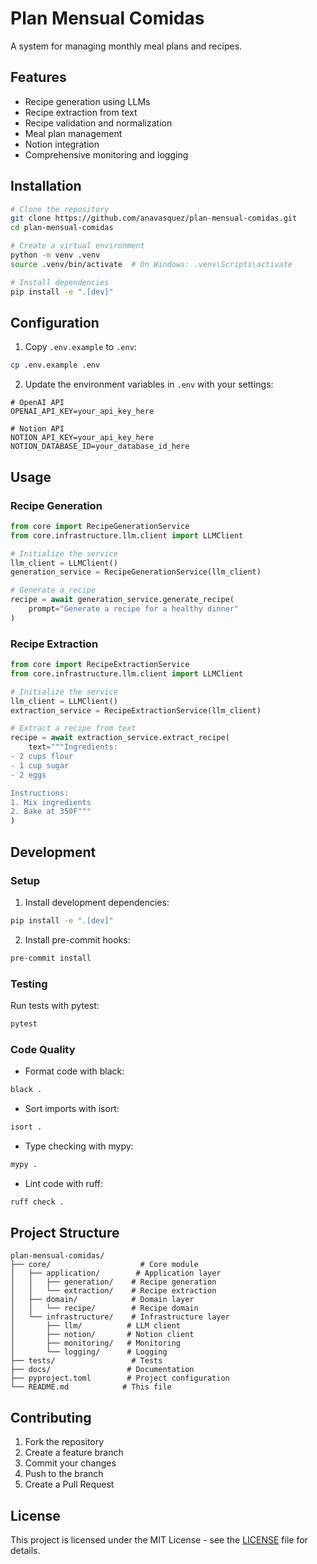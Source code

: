 # Plan Mensual Comidas

A system for managing monthly meal plans and recipes.

## Features

- Recipe generation using LLMs
- Recipe extraction from text
- Recipe validation and normalization
- Meal plan management
- Notion integration
- Comprehensive monitoring and logging

## Installation

```bash
# Clone the repository
git clone https://github.com/anavasquez/plan-mensual-comidas.git
cd plan-mensual-comidas

# Create a virtual environment
python -m venv .venv
source .venv/bin/activate  # On Windows: .venv\Scripts\activate

# Install dependencies
pip install -e ".[dev]"
```

## Configuration

1. Copy `.env.example` to `.env`:
```bash
cp .env.example .env
```

2. Update the environment variables in `.env` with your settings:
```env
# OpenAI API
OPENAI_API_KEY=your_api_key_here

# Notion API
NOTION_API_KEY=your_api_key_here
NOTION_DATABASE_ID=your_database_id_here
```

## Usage

### Recipe Generation

```python
from core import RecipeGenerationService
from core.infrastructure.llm.client import LLMClient

# Initialize the service
llm_client = LLMClient()
generation_service = RecipeGenerationService(llm_client)

# Generate a recipe
recipe = await generation_service.generate_recipe(
    prompt="Generate a recipe for a healthy dinner"
)
```

### Recipe Extraction

```python
from core import RecipeExtractionService
from core.infrastructure.llm.client import LLMClient

# Initialize the service
llm_client = LLMClient()
extraction_service = RecipeExtractionService(llm_client)

# Extract a recipe from text
recipe = await extraction_service.extract_recipe(
    text="""Ingredients:
- 2 cups flour
- 1 cup sugar
- 2 eggs

Instructions:
1. Mix ingredients
2. Bake at 350F"""
)
```

## Development

### Setup

1. Install development dependencies:
```bash
pip install -e ".[dev]"
```

2. Install pre-commit hooks:
```bash
pre-commit install
```

### Testing

Run tests with pytest:
```bash
pytest
```

### Code Quality

- Format code with black:
```bash
black .
```

- Sort imports with isort:
```bash
isort .
```

- Type checking with mypy:
```bash
mypy .
```

- Lint code with ruff:
```bash
ruff check .
```

## Project Structure

```
plan-mensual-comidas/
├── core/                    # Core module
│   ├── application/        # Application layer
│   │   ├── generation/    # Recipe generation
│   │   └── extraction/    # Recipe extraction
│   ├── domain/            # Domain layer
│   │   └── recipe/        # Recipe domain
│   └── infrastructure/    # Infrastructure layer
│       ├── llm/          # LLM client
│       ├── notion/       # Notion client
│       ├── monitoring/   # Monitoring
│       └── logging/      # Logging
├── tests/                 # Tests
├── docs/                 # Documentation
├── pyproject.toml        # Project configuration
└── README.md            # This file
```

## Contributing

1. Fork the repository
2. Create a feature branch
3. Commit your changes
4. Push to the branch
5. Create a Pull Request

## License

This project is licensed under the MIT License - see the [LICENSE](LICENSE) file for details.
